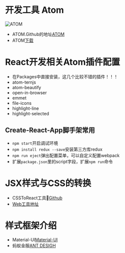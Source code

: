 # 开发工具 Atom

![ATOM](https://cloud.githubusercontent.com/assets/72919/2874231/3af1db48-d3dd-11e3-98dc-6066f8bc766f.png)

* ATOM.Github的地址[ATOM](https://github.com/atom/atom)
* ATOM[下载](https://atom.io)

# React开发相关Atom插件配置

* 在Packages中直接安装，这几个比较不错的插件！！！
* atom-ternjs
* atom-beautify
* open-in-browser
* emmet
* file-icons
* highlight-line
* highlight-selected

## Create-React-App脚手架常用

* `npm start`开启调试环境
* `npm install redux --save`安装第三方库redux
* `npm run eject`弹出配置菜单，可以自定义配置webpack
* 扩展`package.json`里的script字段，扩展`npm run`命令

# JSX样式与CSS的转换

* CSSToReact工具🔧[Github](https://github.com/staxmanade/CssToReact)
* [Web工具地址](http://staxmanade.com/CssToReact/)

# 样式框架介绍

* Material-UI[Material-UI](http://www.material-ui.com)
* 蚂蚁金服[ANT DESIGH](http://ant.design/index-cn)



